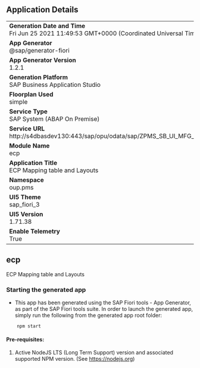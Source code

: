 ## Application Details
|               |
| ------------- |
|**Generation Date and Time**<br>Fri Jun 25 2021 11:49:53 GMT+0000 (Coordinated Universal Time)|
|**App Generator**<br>@sap/generator-fiori|
|**App Generator Version**<br>1.2.1|
|**Generation Platform**<br>SAP Business Application Studio|
|**Floorplan Used**<br>simple|
|**Service Type**<br>SAP System (ABAP On Premise)|
|**Service URL**<br>http://s4dbasdev130:443/sap/opu/odata/sap/ZPMS_SB_UI_MFG_PROJ_O2
|**Module Name**<br>ecp|
|**Application Title**<br>ECP Mapping table and Layouts|
|**Namespace**<br>oup.pms|
|**UI5 Theme**<br>sap_fiori_3|
|**UI5 Version**<br>1.71.38|
|**Enable Telemetry**<br>True|

## ecp

ECP Mapping table and Layouts

### Starting the generated app

-   This app has been generated using the SAP Fiori tools - App Generator, as part of the SAP Fiori tools suite.  In order to launch the generated app, simply run the following from the generated app root folder:

```
    npm start
```

#### Pre-requisites:

1. Active NodeJS LTS (Long Term Support) version and associated supported NPM version.  (See https://nodejs.org)


